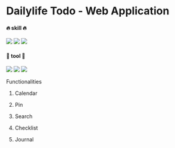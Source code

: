 # Dailylife Todo - Web Application

#### :fire: skill :fire:
<img src="https://img.shields.io/badge/React-61DAFB?style=flat-square&logo=react&logoColor=white"/>  <img src="https://img.shields.io/badge/Node.js-339933?style=flat-square&logo=node&logoColor=white"/> <img src="https://img.shields.io/badge/MySQL-4479A1?style=flat-square&logo=mysql&logoColor=white"/>

#### :hamsa: tool :hamsa:
<img src="https://img.shields.io/badge/GitHub-181717?style=flat-square&logo=github&logoColor=white"/> <img src="https://img.shields.io/badge/phpMyAdmin-6C78AF?style=flat-square&logo=phpmyadmin&logoColor=white"/> <img src="https://img.shields.io/badge/Visual Studio Code-007ACC?style=flat-square&logo=visualstudiocode&logoColor=white"/>




Functionalities

1. Calendar
  
3. Pin
4. Search
5. Checklist
6. Journal





